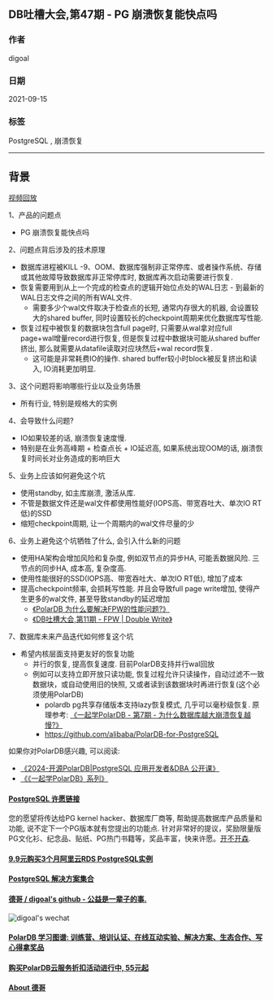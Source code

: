 ## DB吐槽大会,第47期 - PG 崩溃恢复能快点吗  
  
### 作者  
digoal  
  
### 日期  
2021-09-15  
  
### 标签  
PostgreSQL , 崩溃恢复  
  
----  
  
## 背景  
[视频回放](https://www.bilibili.com/video/BV1ZL4y1z7gg/)  
  
1、产品的问题点  
- PG 崩溃恢复能快点吗  
  
2、问题点背后涉及的技术原理  
- 数据库进程被KILL -9、OOM、数据库强制非正常停库、或者操作系统、存储或其他故障导致数据库非正常停库时, 数据库再次启动需要进行恢复.   
- 恢复需要用到从上一个完成的检查点的逻辑开始位点处的WAL日志 - 到最新的WAL日志文件之间的所有WAL文件.  
    - 需要多少个wal文件取决于检查点的长短, 通常内存很大的机器, 会设置较大的shared buffer, 同时设置较长的checkpoint周期来优化数据库写性能.   
- 恢复过程中被恢复的数据块包含full page时, 只需要从wal拿对应full page+wal增量record进行恢复, 但是恢复过程中数据块可能从shared buffer挤出, 那么就需要从datafile读取对应块然后+wal record恢复.   
    - 这可能是非常耗费IO的操作. shared buffer较小时block被反复挤出和读入, IO消耗更加明显.   
  
3、这个问题将影响哪些行业以及业务场景  
- 所有行业, 特别是规格大的实例  
  
4、会导致什么问题?  
- IO如果较差的话, 崩溃恢复速度慢.  
- 特别是在业务高峰期 + 检查点长 + IO延迟高, 如果系统出现OOM的话, 崩溃恢复时间长对业务造成的影响巨大  
  
5、业务上应该如何避免这个坑  
- 使用standby, 如主库崩溃, 激活从库.  
- 不管是数据文件还是wal文件都使用性能好(IOPS高、带宽吞吐大、单次IO RT低)的SSD  
- 缩短checkpoint周期, 让一个周期内的wal文件尽量的少  
  
6、业务上避免这个坑牺牲了什么, 会引入什么新的问题  
- 使用HA架构会增加风险和复杂度, 例如双节点的异步HA, 可能丢数据风险. 三节点的同步HA, 成本高, 复杂度高.   
- 使用性能很好的SSD(IOPS高、带宽吞吐大、单次IO RT低), 增加了成本  
- 提高checkpoint频率, 会损耗写性能. 并且会导致full page write增加, 使得产生更多的wal文件, 甚至导致standby的延迟增加   
    - [《PolarDB 为什么要解决FPW的性能问题?》](../202108/20210809_01.md)    
    - [《DB吐槽大会,第11期 - FPW | Double Write》](../202108/20210830_02.md)    
  
7、数据库未来产品迭代如何修复这个坑  
- 希望内核层面支持更友好的恢复功能  
    - 并行的恢复, 提高恢复速度. 目前PolarDB支持并行wal回放  
    - 例如可以支持立即开放只读功能, 恢复过程允许只读操作，自动过滤不一致数据块，或自动使用旧的快照, 又或者读到该数据块时再进行恢复(这个必须使用PolarDB)    
        - polardb pg共享存储版本支持lazy恢复模式, 几乎可以毫秒级恢复. 原理参考: [《一起学PolarDB - 第7期 - 为什么数据库越大崩溃恢复越慢?》](../202112/20211230_04.md)     
        - https://github.com/alibaba/PolarDB-for-PostgreSQL  
  
如果你对PolarDB感兴趣, 可以阅读:   
- [《2024-开源PolarDB|PostgreSQL 应用开发者&DBA 公开课》](../202310/20231030_02.md)   
- [《《一起学PolarDB》系列》](../202203/20220314_01.md)  
  
  
    
  
#### [PostgreSQL 许愿链接](https://github.com/digoal/blog/issues/76 "269ac3d1c492e938c0191101c7238216")
您的愿望将传达给PG kernel hacker、数据库厂商等, 帮助提高数据库产品质量和功能, 说不定下一个PG版本就有您提出的功能点. 针对非常好的提议，奖励限量版PG文化衫、纪念品、贴纸、PG热门书籍等，奖品丰富，快来许愿。[开不开森](https://github.com/digoal/blog/issues/76 "269ac3d1c492e938c0191101c7238216").  
  
  
#### [9.9元购买3个月阿里云RDS PostgreSQL实例](https://www.aliyun.com/database/postgresqlactivity "57258f76c37864c6e6d23383d05714ea")
  
  
#### [PostgreSQL 解决方案集合](https://yq.aliyun.com/topic/118 "40cff096e9ed7122c512b35d8561d9c8")
  
  
#### [德哥 / digoal's github - 公益是一辈子的事.](https://github.com/digoal/blog/blob/master/README.md "22709685feb7cab07d30f30387f0a9ae")
  
  
![digoal's wechat](../pic/digoal_weixin.jpg "f7ad92eeba24523fd47a6e1a0e691b59")
  
  
#### [PolarDB 学习图谱: 训练营、培训认证、在线互动实验、解决方案、生态合作、写心得拿奖品](https://www.aliyun.com/database/openpolardb/activity "8642f60e04ed0c814bf9cb9677976bd4")
  
  
#### [购买PolarDB云服务折扣活动进行中, 55元起](https://www.aliyun.com/activity/new/polardb-yunparter?userCode=bsb3t4al "e0495c413bedacabb75ff1e880be465a")
  
  
#### [About 德哥](https://github.com/digoal/blog/blob/master/me/readme.md "a37735981e7704886ffd590565582dd0")
  

